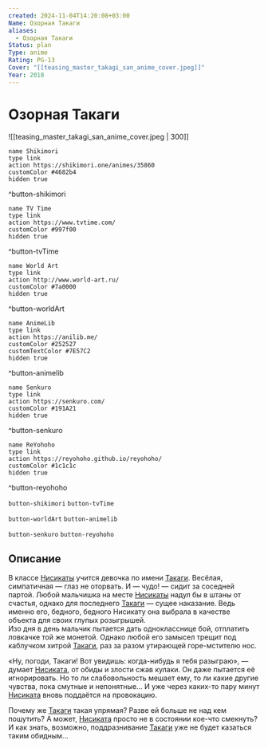 ```yaml
---
created: 2024-11-04T14:20:08+03:00
Name: Озорная Такаги
aliases:
  - Озорная Такаги
Status: plan
Type: anime
Rating: PG-13
Cover: "[[teasing_master_takagi_san_anime_cover.jpeg]]"
Year: 2018
---
```


# Озорная Такаги

![[teasing_master_takagi_san_anime_cover.jpeg | 300]]

```button
name Shikimori
type link
action https://shikimori.one/animes/35860
customColor #4682b4
hidden true
```
^button-shikimori

```button
name TV Time
type link
action https://www.tvtime.com/
customColor #997f00
hidden true
```
^button-tvTime

```button
name World Art
type link
action http://www.world-art.ru/
customColor #7a0000
hidden true
```
^button-worldArt

```button
name AnimeLib
type link
action https://anilib.me/
customColor #252527
customTextColor #7E57C2
hidden true
```
^button-animelib

```button
name Senkuro
type link
action https://senkuro.com/
customColor #191A21
hidden true
```
^button-senkuro

```button
name ReYohoho
type link
action https://reyohoho.github.io/reyohoho/
customColor #1c1c1c
hidden true
```
^button-reyohoho

`button-shikimori` `button-tvTime`

`button-worldArt` `button-animelib`

`button-senkuro` `button-reyohoho`

## Описание

В классе [Нисикаты](https://shikimori.one/characters/123698-nishikata) учится девочка по имени [Такаги](https://shikimori.one/characters/123699-takagi). Весёлая, симпатичная — глаз не оторвать. И — чудо! — сидит за соседней партой. Любой мальчишка на месте [Нисикаты](https://shikimori.one/characters/123698-nishikata) надул бы в штаны от счастья, однако для последнего [Такаги](https://shikimori.one/characters/123699-takagi) — сущее наказание. Ведь именно его, бедного, бедного Нисикату она выбрала в качестве объекта для своих глупых розыгрышей.  
Изо дня в день мальчик пытается дать однокласснице бой, отплатить ловкачке той же монетой. Однако любой его замысел трещит под каблучком хитрой [Такаги](https://shikimori.one/characters/123699-takagi), раз за разом утирающей горе-мстителю нос.

«Ну, погоди, Такаги! Вот увидишь: когда-нибудь я тебя разыграю», — думает [Нисиката](https://shikimori.one/characters/123698-nishikata), от обиды и злости сжав кулаки. Он даже пытается её игнорировать. Но то ли слабовольность мешает ему, то ли какие другие чувства, пока смутные и непонятные... И уже через каких-то пару минут [Нисиката](https://shikimori.one/characters/123698-nishikata) вновь поддаётся на провокацию.

Почему же [Такаги](https://shikimori.one/characters/123699-takagi) такая упрямая? Разве ей больше не над кем пошутить? А может, [Нисиката](https://shikimori.one/characters/123698-nishikata) просто не в состоянии кое-что смекнуть? И как знать, возможно, поддразнивание [Такаги](https://shikimori.one/characters/123699-takagi) уже не будет казаться таким обидным...
